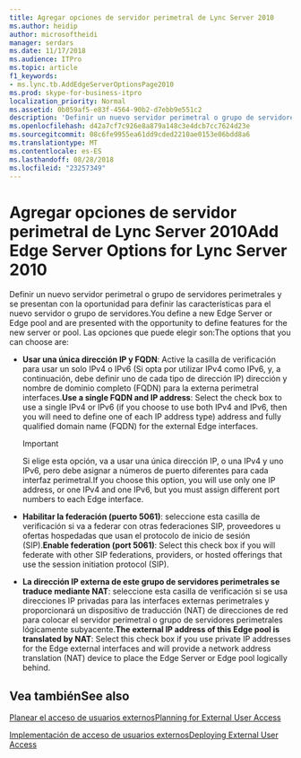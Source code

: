 ```yaml
---
title: Agregar opciones de servidor perimetral de Lync Server 2010
ms.author: heidip
author: microsoftheidi
manager: serdars
ms.date: 11/17/2018
ms.audience: ITPro
ms.topic: article
f1_keywords:
- ms.lync.tb.AddEdgeServerOptionsPage2010
ms.prod: skype-for-business-itpro
localization_priority: Normal
ms.assetid: 0b059af5-e83f-4564-90b2-d7ebb9e551c2
description: 'Definir un nuevo servidor perimetral o grupo de servidores perimetrales y se presentan con la oportunidad para definir las características para el nuevo servidor o grupo de servidores. Las opciones que puede elegir son:'
ms.openlocfilehash: d42a7cf7c926e8a879a148c3e4dcb7cc7624d23e
ms.sourcegitcommit: 08c6fe9955ea61dd9cded2210ae0153e06bdd8a6
ms.translationtype: MT
ms.contentlocale: es-ES
ms.lasthandoff: 08/28/2018
ms.locfileid: "23257349"
---
```

# <a name="add-edge-server-options-for-lync-server-2010"></a><span data-ttu-id="c1dbd-104">Agregar opciones de servidor perimetral de Lync Server 2010</span><span class="sxs-lookup"><span data-stu-id="c1dbd-104">Add Edge Server Options for Lync Server 2010</span></span>

<span data-ttu-id="c1dbd-105">Definir un nuevo servidor perimetral o grupo de servidores perimetrales y se presentan con la oportunidad para definir las características para el nuevo servidor o grupo de servidores.</span><span class="sxs-lookup"><span data-stu-id="c1dbd-105">You define a new Edge Server or Edge pool and are presented with the opportunity to define features for the new server or pool.</span></span> <span data-ttu-id="c1dbd-106">Las opciones que puede elegir son:</span><span class="sxs-lookup"><span data-stu-id="c1dbd-106">The options that you can choose are:</span></span>

- <span data-ttu-id="c1dbd-107">**Usar una única dirección IP y FQDN**: Active la casilla de verificación para usar un solo IPv4 o IPv6 (Si opta por utilizar IPv4 como IPv6, y, a continuación, debe definir uno de cada tipo de dirección IP) dirección y nombre de dominio completo (FQDN) para la externa perimetral interfaces.</span><span class="sxs-lookup"><span data-stu-id="c1dbd-107">**Use a single FQDN and IP address**: Select the check box to use a single IPv4 or IPv6 (if you choose to use both IPv4 and IPv6, then you will need to define one of each IP address type) address and fully qualified domain name (FQDN) for the external Edge interfaces.</span></span>

    > [!IMPORTANT]
    > <span data-ttu-id="c1dbd-108">Si elige esta opción, va a usar una única dirección IP, o una IPv4 y uno IPv6, pero debe asignar a números de puerto diferentes para cada interfaz perimetral.</span><span class="sxs-lookup"><span data-stu-id="c1dbd-108">If you choose this option, you will use only one IP address, or one IPv4 and one IPv6, but you must assign different port numbers to each Edge interface.</span></span>

- <span data-ttu-id="c1dbd-109">**Habilitar la federación (puerto 5061)**: seleccione esta casilla de verificación si va a federar con otras federaciones SIP, proveedores u ofertas hospedadas que usan el protocolo de inicio de sesión (SIP).</span><span class="sxs-lookup"><span data-stu-id="c1dbd-109">**Enable federation (port 5061)**: Select this check box if you will federate with other SIP federations, providers, or hosted offerings that use the session initiation protocol (SIP).</span></span>

- <span data-ttu-id="c1dbd-110">**La dirección IP externa de este grupo de servidores perimetrales se traduce mediante NAT**: seleccione esta casilla de verificación si se usa direcciones IP privadas para las interfaces externas perimetrales y proporcionará un dispositivo de traducción (NAT) de direcciones de red para colocar el servidor perimetral o grupo de servidores perimetrales lógicamente subyacente.</span><span class="sxs-lookup"><span data-stu-id="c1dbd-110">**The external IP address of this Edge pool is translated by NAT**: Select this check box if you use private IP addresses for the Edge external interfaces and will provide a network address translation (NAT) device to place the Edge Server or Edge pool logically behind.</span></span>

## <a name="see-also"></a><span data-ttu-id="c1dbd-111">Vea también</span><span class="sxs-lookup"><span data-stu-id="c1dbd-111">See also</span></span>

[<span data-ttu-id="c1dbd-112">Planear el acceso de usuarios externos</span><span class="sxs-lookup"><span data-stu-id="c1dbd-112">Planning for External User Access</span></span>](https://technet.microsoft.com/library/ea098933-eff5-461e-aba3-e7f128784dc2.aspx)

[<span data-ttu-id="c1dbd-113">Implementación de acceso de usuarios externos</span><span class="sxs-lookup"><span data-stu-id="c1dbd-113">Deploying External User Access</span></span>](https://technet.microsoft.com/library/d40c9574-c16b-4fe6-b848-21ae0b7e4f0e.aspx)